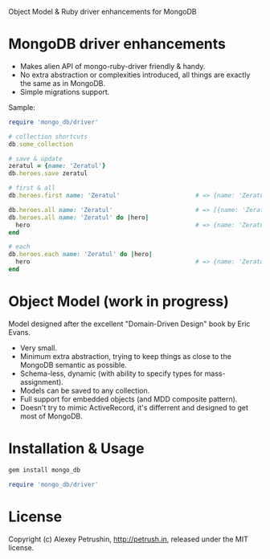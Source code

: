 Object Model & Ruby driver enhancements for MongoDB

# MongoDB driver enhancements

- Makes alien API of mongo-ruby-driver friendly & handy.
- No extra abstraction or complexities introduced, all things are exactly the same as in MongoDB.
- Simple migrations support.

Sample:

``` ruby
require 'mongo_db/driver'

# collection shortcuts
db.some_collection

# save & update
zeratul = {name: 'Zeratul'}
db.heroes.save zeratul

# first & all    
db.heroes.first name: 'Zeratul'                     # => {name: 'Zeratul'}

db.heroes.all name: 'Zeratul'                       # => [{name: 'Zeratul'}]
db.heroes.all name: 'Zeratul' do |hero|
  hero                                              # => {name: 'Zeratul'}
end    

# each
db.heroes.each name: 'Zeratul' do |hero|
  hero                                              # => {name: 'Zeratul'}
end
```

# Object Model (work in progress)

Model designed after the excellent "Domain-Driven Design" book by Eric Evans.

- Very small.
- Minimum extra abstraction, trying to keep things as close to the MongoDB semantic as possible.
- Schema-less, dynamic (with ability to specify types for mass-assignment).
- Models can be saved to any collection.
- Full support for embedded objects (and MDD composite pattern).
- Doesn't try to mimic ActiveRecord, it's differrent and designed to get most of MongoDB.

# Installation & Usage

``` bash
gem install mongo_db
```

``` ruby
require 'mongo_db/driver'
```

# License

Copyright (c) Alexey Petrushin, http://petrush.in, released under the MIT license.